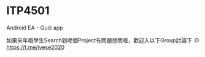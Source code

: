 # ITP4501
Android EA - Quiz app

如果來年嘅學生Search到呢個Project有問題想問嘅，歡迎入以下Group討論下 :D
https://t.me/ivese2020
